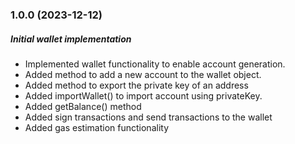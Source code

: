 ### 1.0.0 (2023-12-12)

##### Initial wallet implementation

- Implemented wallet functionality to enable account generation.
- Added method to add a new account to the wallet object.
- Added method to export the private key of an address
- Added importWallet() to import account using privateKey.
- Added getBalance() method
- Added sign transactions and send transactions to the wallet
- Added gas estimation functionality
